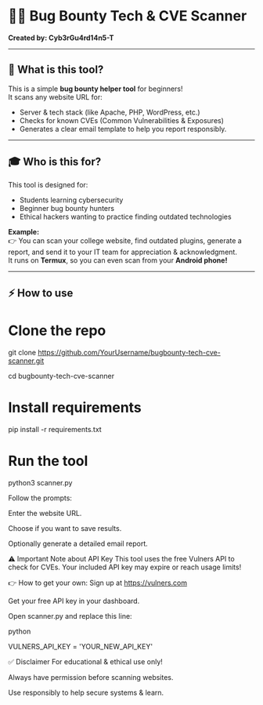 # 🕵️‍♂️ Bug Bounty Tech & CVE Scanner

**Created by: Cyb3rGu4rd14n5-T**

---

## 📌 What is this tool?

This is a simple **bug bounty helper tool** for beginners!  
It scans any website URL for:
- Server & tech stack (like Apache, PHP, WordPress, etc.)
- Checks for known CVEs (Common Vulnerabilities & Exposures)
- Generates a clear email template to help you report responsibly.

---

## 🎓 Who is this for?

This tool is designed for:
- Students learning cybersecurity
- Beginner bug bounty hunters
- Ethical hackers wanting to practice finding outdated technologies

**Example:**  
👉 You can scan your college website, find outdated plugins, generate a report, and send it to your IT team for appreciation & acknowledgment.  
It runs on **Termux**, so you can even scan from your **Android phone!**

---

## ⚡ How to use 
# Clone the repo


git clone https://github.com/YourUsername/bugbounty-tech-cve-scanner.git


cd bugbounty-tech-cve-scanner



# Install requirements
pip install -r requirements.txt



# Run the tool
python3 scanner.py


Follow the prompts:

Enter the website URL.

Choose if you want to save results.

Optionally generate a detailed email report.


⚠️ Important Note about API Key
This tool uses the free Vulners API to check for CVEs.
Your included API key may expire or reach usage limits!


👉 How to get your own:
Sign up at https://vulners.com


Get your free API key in your dashboard.


Open scanner.py and replace this line:

python

VULNERS_API_KEY = 'YOUR_NEW_API_KEY'



✅ Disclaimer
For educational & ethical use only!

Always have permission before scanning websites.

Use responsibly to help secure systems & learn.
